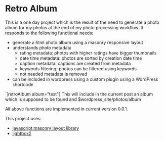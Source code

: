 # Retro Album

This is a one day project which is the result of the need to generate a photo album for my photos at the end of my photo processing workflow. It responds to the following functional needs:

* generate a html photo album using a masonry responsive layout
* understands photo metadata
  * rating metadata: photos with higher ratings have bigger thumbnails
  * date time metadata: photos are sorted by creation date time
  * caption metadata: captions are created from metadata
  * keywords filtering: photos can be filtered using keywords
  * not needed metadata is removed
* can be included in wordpress using a custom plugin using a WordPress shortcode
 

`[retroAlbum album="test"]
This will include in the current post an album which is supposed to be found and $wordpress_site/photos/album

All above functions are implemented in current version 0.0.1.

This project uses:
- [javascript masonry layout library](http://masonry.desandro.com/)
- [lightbox2](http://masonry.desandro.com/)

